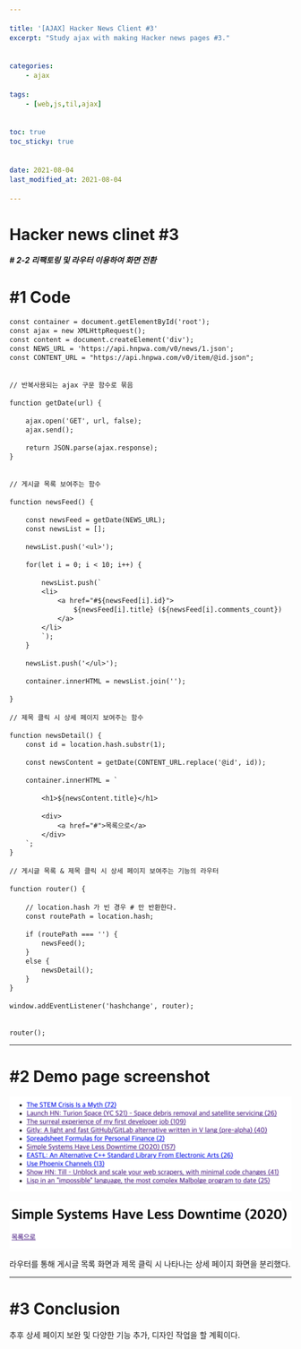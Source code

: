 ```yaml
---

title: '[AJAX] Hacker News Client #3'
excerpt: "Study ajax with making Hacker news pages #3."


categories:
    - ajax

tags:
    - [web,js,til,ajax]


toc: true
toc_sticky: true


date: 2021-08-04
last_modified_at: 2021-08-04

---
```


Hacker news clinet #3
=====

**_# 2-2 리팩토링 및 라우터 이용하여 화면 전환_**

# #1 Code

```
const container = document.getElementById('root');
const ajax = new XMLHttpRequest();
const content = document.createElement('div');
const NEWS_URL = 'https://api.hnpwa.com/v0/news/1.json';
const CONTENT_URL = "https://api.hnpwa.com/v0/item/@id.json";


// 반복사용되는 ajax 구문 함수로 묶음 

function getDate(url) {

    ajax.open('GET', url, false);
    ajax.send();

    return JSON.parse(ajax.response);
}


// 게시글 목록 보여주는 함수

function newsFeed() {

    const newsFeed = getDate(NEWS_URL);
    const newsList = [];

    newsList.push('<ul>');

    for(let i = 0; i < 10; i++) {

        newsList.push(`
        <li>
            <a href="#${newsFeed[i].id}">
                ${newsFeed[i].title} (${newsFeed[i].comments_count})
            </a>
        </li>
        `);
    }

    newsList.push('</ul>');

    container.innerHTML = newsList.join('');

}

// 제목 클릭 시 상세 페이지 보여주는 함수

function newsDetail() {
    const id = location.hash.substr(1);

    const newsContent = getDate(CONTENT_URL.replace('@id', id));

    container.innerHTML = `
    
        <h1>${newsContent.title}</h1>

        <div>
            <a href="#">목록으로</a>
        </div>
    `;
}

// 게시글 목록 & 제목 클릭 시 상세 페이지 보여주는 기능의 라우터 

function router() {

    // location.hash 가 빈 경우 # 만 반환한다.
    const routePath = location.hash;

    if (routePath === '') {
        newsFeed();
    }
    else {
        newsDetail();
    }
}

window.addEventListener('hashchange', router);


router();

```
---

# #2 Demo page screenshot

![image](/assets/images/21_08_04_ajax/1.png)

![image](/assets/images/21_08_04_ajax/2.png)

라우터를 통해 게시글 목록 화면과 제목 클릭 시 나타나는 상세 페이지 화면을 분리했다.

---

# #3 Conclusion

추후 상세 페이지 보완 및 다양한 기능 추가, 디자인 작업을 할 계획이다.











